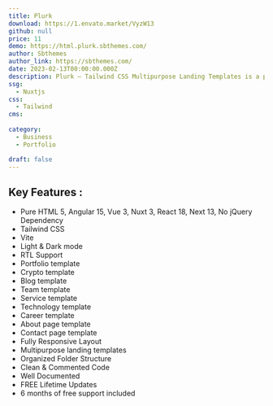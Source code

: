 ```yaml
---
title: Plurk
download: https://1.envato.market/VyzW13
github: null
price: 11
demo: https://html.plurk.sbthemes.com/
author: Sbthemes
author_link: https://sbthemes.com/
date: 2023-02-13T00:00:00.000Z
description: Plurk – Tailwind CSS Multipurpose Landing Templates is a powerful multipurpose landing templates based on Tailwind CSS framework.
ssg:
  - Nuxtjs
css:
  - Tailwind
cms:
  
category:
  - Business
  - Portfolio

draft: false
---
```


## Key Features :

- Pure HTML 5, Angular 15, Vue 3, Nuxt 3, React 18, Next 13, No jQuery Dependency
- Tailwind CSS
- Vite
- Light & Dark mode
- RTL Support
- Portfolio template
- Crypto template
- Blog template
- Team template
- Service template
- Technology template
- Career template
- About page template
- Contact page template
- Fully Responsive Layout
- Multipurpose landing templates
- Organized Folder Structure
- Clean & Commented Code
- Well Documented
- FREE Lifetime Updates
- 6 months of free support included